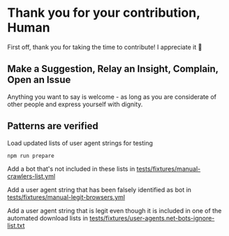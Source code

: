 # Thank you for your contribution, Human

First off, thank you for taking the time to contribute! I appreciate it 🤩

## Make a Suggestion, Relay an Insight, Complain, Open an Issue

Anything you want to say is welcome - as long as you are considerate of other people and express yourself with dignity.

## Patterns are verified

Load updated lists of user agent strings for testing
```js
npm run prepare
```

Add a bot that's not included in these lists in [tests/fixtures/manual-crawlers-list.yml](https://github.com/omrilotan/isbot/blob/main/tests/fixtures/manual-crawlers-list.yml)

Add a user agent string that has been falsely identified as bot in [tests/fixtures/manual-legit-browsers.yml](https://github.com/omrilotan/isbot/blob/main/tests/fixtures/manual-legit-browsers.yml)

Add a user agent string that is legit even though it is included in one of the automated download lists in [tests/fixtures/user-agents.net-bots-ignore-list.txt](https://github.com/omrilotan/isbot/blob/main/tests/fixtures/user-agents.net-bots-ignore-list.txt)
